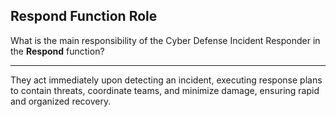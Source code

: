 ## Respond Function Role

What is the main responsibility of the Cyber Defense Incident Responder in the **Respond** function?

---

They act immediately upon detecting an incident, executing response plans to contain threats, coordinate teams, and minimize damage, ensuring rapid and organized recovery.

